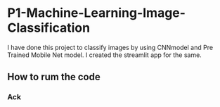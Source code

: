 # P1-Machine-Learning-Image-Classification

I have done this project to classify images by using CNNmodel and Pre Trained Mobile Net model. I created the streamlit app for the same.

## How to rum the code

### Ack
